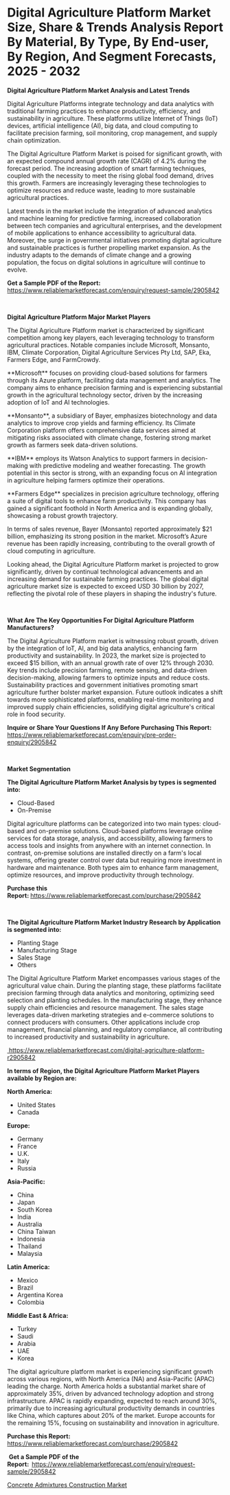 <p><h1>Digital Agriculture Platform Market Size, Share & Trends Analysis Report By Material, By Type, By End-user, By Region, And Segment Forecasts, 2025 - 2032</h1></p><p><strong>Digital Agriculture Platform Market Analysis and Latest Trends</strong></p>
<p><p>Digital Agriculture Platforms integrate technology and data analytics with traditional farming practices to enhance productivity, efficiency, and sustainability in agriculture. These platforms utilize Internet of Things (IoT) devices, artificial intelligence (AI), big data, and cloud computing to facilitate precision farming, soil monitoring, crop management, and supply chain optimization. </p><p>The Digital Agriculture Platform Market is poised for significant growth, with an expected compound annual growth rate (CAGR) of 4.2% during the forecast period. The increasing adoption of smart farming techniques, coupled with the necessity to meet the rising global food demand, drives this growth. Farmers are increasingly leveraging these technologies to optimize resources and reduce waste, leading to more sustainable agricultural practices.</p><p>Latest trends in the market include the integration of advanced analytics and machine learning for predictive farming, increased collaboration between tech companies and agricultural enterprises, and the development of mobile applications to enhance accessibility to agricultural data. Moreover, the surge in governmental initiatives promoting digital agriculture and sustainable practices is further propelling market expansion. As the industry adapts to the demands of climate change and a growing population, the focus on digital solutions in agriculture will continue to evolve.</p></p>
<p><strong>Get a Sample PDF of the Report:&nbsp;</strong> <a href="https://www.reliablemarketforecast.com/enquiry/request-sample/2905842?utm_campaign=3386&utm_medium=2&utm_source=Github&utm_content=ia&utm_term=12032025&utm_id=digital-agriculture-platform">https://www.reliablemarketforecast.com/enquiry/request-sample/2905842</a></p>
<p>&nbsp;</p>
<p><strong>Digital Agriculture Platform Major Market Players</strong></p>
<p><p>The Digital Agriculture Platform market is characterized by significant competition among key players, each leveraging technology to transform agricultural practices. Notable companies include Microsoft, Monsanto, IBM, Climate Corporation, Digital Agriculture Services Pty Ltd, SAP, Eka, Farmers Edge, and FarmCrowdy.</p><p>**Microsoft** focuses on providing cloud-based solutions for farmers through its Azure platform, facilitating data management and analytics. The company aims to enhance precision farming and is experiencing substantial growth in the agricultural technology sector, driven by the increasing adoption of IoT and AI technologies.</p><p>**Monsanto**, a subsidiary of Bayer, emphasizes biotechnology and data analytics to improve crop yields and farming efficiency. Its Climate Corporation platform offers comprehensive data services aimed at mitigating risks associated with climate change, fostering strong market growth as farmers seek data-driven solutions. </p><p>**IBM** employs its Watson Analytics to support farmers in decision-making with predictive modeling and weather forecasting. The growth potential in this sector is strong, with an expanding focus on AI integration in agriculture helping farmers optimize their operations.</p><p>**Farmers Edge** specializes in precision agriculture technology, offering a suite of digital tools to enhance farm productivity. This company has gained a significant foothold in North America and is expanding globally, showcasing a robust growth trajectory.</p><p>In terms of sales revenue, Bayer (Monsanto) reported approximately $21 billion, emphasizing its strong position in the market. Microsoft’s Azure revenue has been rapidly increasing, contributing to the overall growth of cloud computing in agriculture.</p><p>Looking ahead, the Digital Agriculture Platform market is projected to grow significantly, driven by continual technological advancements and an increasing demand for sustainable farming practices. The global digital agriculture market size is expected to exceed USD 30 billion by 2027, reflecting the pivotal role of these players in shaping the industry's future.</p></p>
<p>&nbsp;</p>
<p><strong>What Are The Key Opportunities For Digital Agriculture Platform Manufacturers?</strong></p>
<p><p>The Digital Agriculture Platform market is witnessing robust growth, driven by the integration of IoT, AI, and big data analytics, enhancing farm productivity and sustainability. In 2023, the market size is projected to exceed $15 billion, with an annual growth rate of over 12% through 2030. Key trends include precision farming, remote sensing, and data-driven decision-making, allowing farmers to optimize inputs and reduce costs. Sustainability practices and government initiatives promoting smart agriculture further bolster market expansion. Future outlook indicates a shift towards more sophisticated platforms, enabling real-time monitoring and improved supply chain efficiencies, solidifying digital agriculture's critical role in food security.</p></p>
<p><strong>Inquire or Share Your Questions If Any Before Purchasing This Report:</strong> <a href="https://www.reliablemarketforecast.com/enquiry/pre-order-enquiry/2905842?utm_campaign=3386&utm_medium=2&utm_source=Github&utm_content=ia&utm_term=12032025&utm_id=digital-agriculture-platform">https://www.reliablemarketforecast.com/enquiry/pre-order-enquiry/2905842</a></p>
<p>&nbsp;</p>
<p><strong>Market Segmentation</strong></p>
<p><strong>The Digital Agriculture Platform Market Analysis by types is segmented into:</strong></p>
<p><ul><li>Cloud-Based</li><li>On-Premise</li></ul></p>
<p><p>Digital agriculture platforms can be categorized into two main types: cloud-based and on-premise solutions. Cloud-based platforms leverage online services for data storage, analysis, and accessibility, allowing farmers to access tools and insights from anywhere with an internet connection. In contrast, on-premise solutions are installed directly on a farm's local systems, offering greater control over data but requiring more investment in hardware and maintenance. Both types aim to enhance farm management, optimize resources, and improve productivity through technology.</p></p>
<p><strong>Purchase this Report:&nbsp;</strong><a href="https://www.reliablemarketforecast.com/purchase/2905842?utm_campaign=3386&utm_medium=2&utm_source=Github&utm_content=ia&utm_term=12032025&utm_id=digital-agriculture-platform">https://www.reliablemarketforecast.com/purchase/2905842</a></p>
<p>&nbsp;</p>
<p><strong>The Digital Agriculture Platform Market Industry Research by Application is segmented into:</strong></p>
<p><ul><li>Planting Stage</li><li>Manufacturing Stage</li><li>Sales Stage</li><li>Others</li></ul></p>
<p><p>The Digital Agriculture Platform Market encompasses various stages of the agricultural value chain. During the planting stage, these platforms facilitate precision farming through data analytics and monitoring, optimizing seed selection and planting schedules. In the manufacturing stage, they enhance supply chain efficiencies and resource management. The sales stage leverages data-driven marketing strategies and e-commerce solutions to connect producers with consumers. Other applications include crop management, financial planning, and regulatory compliance, all contributing to increased productivity and sustainability in agriculture.</p></p>
<p><a href="https://www.reliablemarketforecast.com/digital-agriculture-platform-r2905842?utm_campaign=3386&utm_medium=2&utm_source=Github&utm_content=ia&utm_term=12032025&utm_id=digital-agriculture-platform">&nbsp;https://www.reliablemarketforecast.com/digital-agriculture-platform-r2905842</a></p>
<p><strong>In terms of Region, the Digital Agriculture Platform Market Players available by Region are:</strong></p>
<p>
    <p> <strong> North America: </strong>
        <ul>
            <li>United States</li>
            <li>Canada</li>
        </ul>
        </p> 
    <p> <strong> Europe: </strong>
        <ul>
            <li>Germany</li>
            <li>France</li>
            <li>U.K.</li>
            <li>Italy</li>
            <li>Russia</li>
        </ul>
        </p> 
    <p> <strong> Asia-Pacific: </strong>
        <ul>
            <li>China</li>
            <li>Japan</li>
            <li>South Korea</li>
            <li>India</li>
            <li>Australia</li>
            <li>China Taiwan</li>
            <li>Indonesia</li>
            <li>Thailand</li>
            <li>Malaysia</li>
        </ul>
        </p> 
    <p> <strong> Latin America: </strong>
        <ul>
            <li>Mexico</li>
            <li>Brazil</li>
            <li>Argentina Korea</li>
            <li>Colombia</li>
        </ul>
        </p> 
    <p> <strong> Middle East & Africa: </strong>
        <ul>
            <li>Turkey</li>
            <li>Saudi</li>
            <li>Arabia</li>
            <li>UAE</li>
            <li>Korea</li>
        </ul>
    </p>
    </p>
<p><p>The digital agriculture platform market is experiencing significant growth across various regions, with North America (NA) and Asia-Pacific (APAC) leading the charge. North America holds a substantial market share of approximately 35%, driven by advanced technology adoption and strong infrastructure. APAC is rapidly expanding, expected to reach around 30%, primarily due to increasing agricultural productivity demands in countries like China, which captures about 20% of the market. Europe accounts for the remaining 15%, focusing on sustainability and innovation in agriculture.</p></p>
<p><strong>Purchase this Report: </strong><a href="https://www.reliablemarketforecast.com/purchase/2905842?utm_campaign=3386&utm_medium=2&utm_source=Github&utm_content=ia&utm_term=12032025&utm_id=digital-agriculture-platform">https://www.reliablemarketforecast.com/purchase/2905842</a></p>
<p>&nbsp;<strong>Get a Sample PDF of the Report:&nbsp;&nbsp;</strong><a href="https://www.reliablemarketforecast.com/enquiry/request-sample/2905842?utm_campaign=3386&utm_medium=2&utm_source=Github&utm_content=ia&utm_term=12032025&utm_id=digital-agriculture-platform">https://www.reliablemarketforecast.com/enquiry/request-sample/2905842</a></p>
<p><strong></strong></p>
<p><p><a href="https://github.com/saroarmaicky/Market-Research-Report-List-1/blob/main/concrete-admixtures-construction-market.md?utm_campaign=3386&utm_medium=2&utm_source=Github&utm_content=ia&utm_term=12032025&utm_id=digital-agriculture-platform">Concrete Admixtures Construction Market</a></p></p>